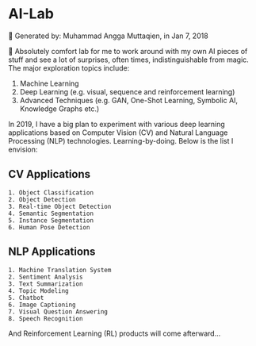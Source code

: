 # AI-Lab 
📁 Generated by: Muhammad Angga Muttaqien, in Jan 7, 2018

🔬 Absolutely comfort lab for me to work around with my own AI pieces of stuff and see a lot of surprises, often times, indistinguishable from magic. The major exploration topics include:

1. Machine Learning
2. Deep Learning (e.g. visual, sequence and reinforcement learning)
3. Advanced Techniques (e.g. GAN, One-Shot Learning, Symbolic AI, Knowledge Graphs etc.)

In 2019, I have a big plan to experiment with various deep learning applications based on Computer Vision (CV) and Natural Language Processing (NLP) technologies. Learning-by-doing. Below is the list I envision:


## CV Applications
```text
1. Object Classification
2. Object Detection
3. Real-time Object Detection
4. Semantic Segmentation
5. Instance Segmentation
6. Human Pose Detection
```

## NLP Applications
```text
1. Machine Translation System
2. Sentiment Analysis
3. Text Summarization
4. Topic Modeling
5. Chatbot
6. Image Captioning
7. Visual Question Answering
8. Speech Recognition
```

And Reinforcement Learning (RL) products will come afterward...
